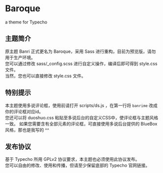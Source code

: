 # Baroque
a theme for Typecho

## 主题简介
原主题 Banri 正式更名为 Baroque，采用 Sass 进行重构，目前为预览版，请勿用于生产环境。  
您可以通过修改 sass/_config.scss 进行自定义操作，编译后即可得到 style.css 文件。  
当然，您也可以直接修改 style.css 文件。

## 特别提示
本主题使用多说评论框，使用前请打开 scripts/ds.js ，在第一行将 `banrime` 改成你的评论框对应id。  
您还可以将 duoshuo.css 粘贴至多说后台的自定义CSS中，使评论框与主题风格一致。
如果您需要含有全部元素的评论框，可直接使用多说后台提供的 BlueBox 风格，那也是我写的 ^^

## 发布协议
基于 Typecho 所用 GPLv2 协议要求，本主题也必须使用此协议发布。  
您可以自由的修改、使用和传播，但请至少保留底部的 Typecho 官网链接。
